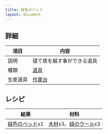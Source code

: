 ```yaml
---
title: 緑色のベッド
layout: document
---
```

## 詳細

|項目|内容|
|---|---|
|説明|寝て夜を越す事ができる道具|
|種類|[道具](道具)|
|生産道具|[作業台](作業台)|

## レシピ

|結果|材料|
|---|---|
|[緑色のベッド](緑色のベッド)x1|[木材](木材)x3、[緑のウール](緑のウール)x3|
